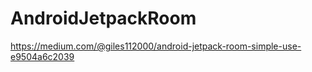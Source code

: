 # AndroidJetpackRoom

https://medium.com/@giles112000/android-jetpack-room-simple-use-e9504a6c2039 
